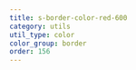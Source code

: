 ```yaml
---
title: s-border-color-red-600
category: utils
util_type: color
color_group: border
order: 156
---
```

<div class="s-border-color-red-600"></div>